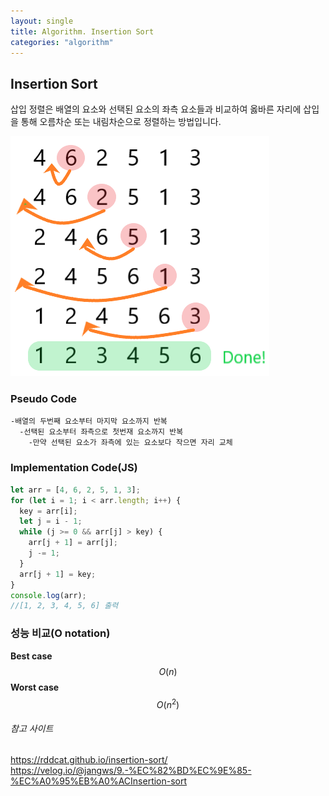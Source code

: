 ```yaml
---
layout: single
title: Algorithm. Insertion Sort
categories: "algorithm"
---
```


## Insertion Sort

삽입 정렬은 배열의 요소와 선택된 요소의 좌측 요소들과 비교하여 옳바른 자리에 삽입을 통해 오름차순 또는 내림차순으로 정렬하는 방법입니다.

![](../assets/image/InsertionSort.png)

### Pseudo Code

```
-배열의 두번째 요소부터 마지막 요소까지 반복
  -선택된 요소부터 좌측으로 첫번재 요소까지 반복
    -만약 선택된 요소가 좌측에 있는 요소보다 작으면 자리 교체
```

### Implementation Code(JS)

```javascript
let arr = [4, 6, 2, 5, 1, 3];
for (let i = 1; i < arr.length; i++) {
  key = arr[i];
  let j = i - 1;
  while (j >= 0 && arr[j] > key) {
    arr[j + 1] = arr[j];
    j -= 1;
  }
  arr[j + 1] = key;
}
console.log(arr);
//[1, 2, 3, 4, 5, 6] 출력
```

### 성능 비교(O notation)

**Best case**
$$ O(n) $$
**Worst case**
$$ O(n^2) $$

###### 참고 사이트

<https://rddcat.github.io/insertion-sort/>  
<https://velog.io/@jangws/9.-%EC%82%BD%EC%9E%85-%EC%A0%95%EB%A0%ACInsertion-sort>
